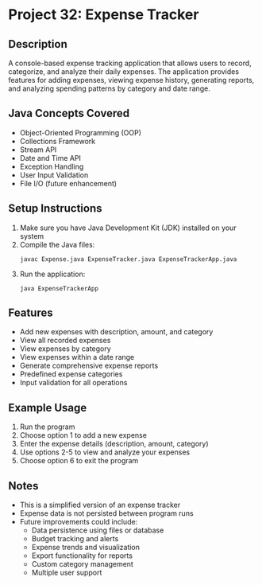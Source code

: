 # Project 32: Expense Tracker

## Description
A console-based expense tracking application that allows users to record, categorize, and analyze their daily expenses. The application provides features for adding expenses, viewing expense history, generating reports, and analyzing spending patterns by category and date range.

## Java Concepts Covered
- Object-Oriented Programming (OOP)
- Collections Framework
- Stream API
- Date and Time API
- Exception Handling
- User Input Validation
- File I/O (future enhancement)

## Setup Instructions
1. Make sure you have Java Development Kit (JDK) installed on your system
2. Compile the Java files:
   ```
   javac Expense.java ExpenseTracker.java ExpenseTrackerApp.java
   ```
3. Run the application:
   ```
   java ExpenseTrackerApp
   ```

## Features
- Add new expenses with description, amount, and category
- View all recorded expenses
- View expenses by category
- View expenses within a date range
- Generate comprehensive expense reports
- Predefined expense categories
- Input validation for all operations

## Example Usage
1. Run the program
2. Choose option 1 to add a new expense
3. Enter the expense details (description, amount, category)
4. Use options 2-5 to view and analyze your expenses
5. Choose option 6 to exit the program

## Notes
- This is a simplified version of an expense tracker
- Expense data is not persisted between program runs
- Future improvements could include:
  - Data persistence using files or database
  - Budget tracking and alerts
  - Expense trends and visualization
  - Export functionality for reports
  - Custom category management
  - Multiple user support 